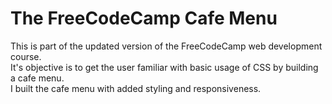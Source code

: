 # The FreeCodeCamp Cafe Menu
This is part of the updated version of the FreeCodeCamp web development course.<br/>
It's objective is to get the user familiar with basic usage of CSS by building a cafe menu.<br/>
I built the cafe menu with added styling and responsiveness.
